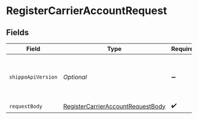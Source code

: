 # RegisterCarrierAccountRequest


## Fields

| Field                                                                                             | Type                                                                                              | Required                                                                                          | Description                                                                                       | Example                                                                                           |
| ------------------------------------------------------------------------------------------------- | ------------------------------------------------------------------------------------------------- | ------------------------------------------------------------------------------------------------- | ------------------------------------------------------------------------------------------------- | ------------------------------------------------------------------------------------------------- |
| `shippoApiVersion`                                                                                | *Optional<String>*                                                                                | :heavy_minus_sign:                                                                                | String used to pick a non-default API version to use                                              | 2018-02-08                                                                                        |
| `requestBody`                                                                                     | [RegisterCarrierAccountRequestBody](../../models/operations/RegisterCarrierAccountRequestBody.md) | :heavy_check_mark:                                                                                | Examples.                                                                                         |                                                                                                   |
